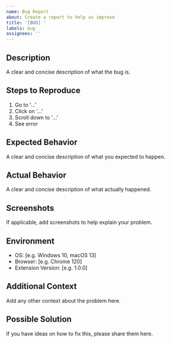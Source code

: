 ```yaml
---
name: Bug Report
about: Create a report to help us improve
title: '[BUG] '
labels: bug
assignees: ''
---
```


## Description

A clear and concise description of what the bug is.

## Steps to Reproduce

1. Go to '...'
2. Click on '...'
3. Scroll down to '...'
4. See error

## Expected Behavior

A clear and concise description of what you expected to happen.

## Actual Behavior

A clear and concise description of what actually happened.

## Screenshots

If applicable, add screenshots to help explain your problem.

## Environment

- OS: [e.g. Windows 10, macOS 13]
- Browser: [e.g. Chrome 120]
- Extension Version: [e.g. 1.0.0]

## Additional Context

Add any other context about the problem here.

## Possible Solution

If you have ideas on how to fix this, please share them here.
